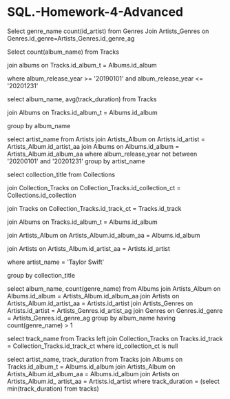 # SQL.-Homework-4-Advanced

Select genre_name count(id_artist) from Genres 
Join Artists_Genres on Genres.id_genre=Artists_Genres.id_genre_ag



Select count(album_name) from Tracks

join albums on Tracks.id_album_t = Albums.id_album

where album_release_year >= '20190101' and album_release_year <= '20201231'


select album_name, avg(track_duration) from Tracks

join Albums on Tracks.id_album_t = Albums.id_album

group by album_name



select artist_name from Artists
join Artists_Album on Artists.id_artist = Artists_Album.id_artist_aa
join Albums on Albums.id_album = Artists_Album.id_album_aa
where album_release_year not between '20200101' and '20201231'
group by artist_name




select collection_title from Collections

join Collection_Tracks on Collection_Tracks.id_collection_ct = Collections.id_collection

join Tracks on Collection_Tracks.id_track_ct = Tracks.id_track

join Albums on Tracks.id_album_t = Albums.id_album

join Artists_Album on Artists_Album.id_album_aa = Albums.id_album

join Artists on Artists_Album.id_artist_aa =  Artists.id_artist

where artist_name = 'Taylor Swift'

group by collection_title





select album_name, count(genre_name) from Albums
join Artists_Album on Albums.id_album = Artists_Album.id_album_aa
join Artists on Artists_Album.id_artist_aa = Artists.id_artist
join Artists_Genres on Artists.id_artist = Artists_Genres.id_artist_ag
join Genres on Genres.id_genre = Artists_Genres.id_genre_ag
group by album_name
having count(genre_name) > 1




select track_name from Tracks
left join Collection_Tracks on Tracks.id_track = Collection_Tracks.id_track_ct
where id_collection_ct is null



select artist_name, track_duration from Tracks
join Albums on Tracks.id_album_t = Albums.id_album
join Artists_Album on Artists_Album.id_album_aa = Albums.id_album
join Artists on Artists_Album.id_ artist_aa = Artists.id_artist 
where track_duration = (select min(track_duration) from tracks)


